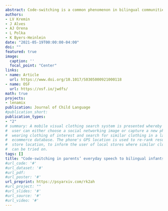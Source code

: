 ```yaml
---
abstract: Code-switching is a common phenomenon in bilingual communities, but little is known about bilingual parents’ code-switching when speaking to their infants. In a pre-registered study, we identified instances of code-switching in day-long at-home audio recordings of 21 French–English bilingual families in Montreal, Canada, who provided recordings when their infant was 10 and 18 months old. Overall, rates of code-switching were low, averaging 7 times per hour at 10 months and increasing to 28 times per hour at 18 months. Parents code-switched more between sentences than within a sentence, and this pattern was even more pronounced at 18 months than at 10 months. The most common apparent reasons for code-switching were to bolster their infant’s understanding and to teach vocabulary words. Combined, these results suggest that bilingual parents code-switch in ways that support successful bilingual language acquisition.
authors:
- LV Kremin
- J Alves
- AJ Orena
- L Polka
- K Byers-Heinlein
date: "2021-05-19T00:00:00-04:00"
doi: ""
featured: true
image:
  caption: ''
  focal_point: "Center"
links:
- name: Article
  url: https://www.doi.org/10.1017/S0305000921000118
- name: OSF
  url: https://osf.io/jwdfs/
math: true
projects:
- lenamix
publication: Journal of Child Language
#publication_short: 
publication_types:
- "2"
# summary: A mobile visual clothing search system is presented whereby a smart phone
#  user can either choose a social networking image or capture a new photo of a person
#  wearing clothing of interest and search for similar clothing in a large cloud-based
#  ecommerce database. The phone's GPS location is used to re-rank results by retail
#  store location, to inform the user of local stores where similar clothing items
#  can be tried on.
tags: []
title: "Code-switching in parents’ everyday speech to bilingual infants"
#url_code: '#'
#url_dataset: '#'
#url_pdf: 
#url_poster: '#'
url_preprint: https://psyarxiv.com/rk2ah
#url_project: ""
#url_slides: '#'
#url_source: '#'
#url_video: '#'
---
```


